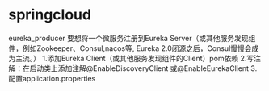 # springcloud
eureka_producer
要想将一个微服务注册到Eureka Server（或其他服务发现组件，例如Zookeeper、Consul,nacos等,
Eureka 2.0闭源之后，Consul慢慢会成为主流。）
    1.添加Eureka Client（或其他服务发现组件的Client）pom依赖
    2.写注解：在启动类上添加注解@EnableDiscoveryClient 或@EnableEurekaClient
    3.配置application.properties

